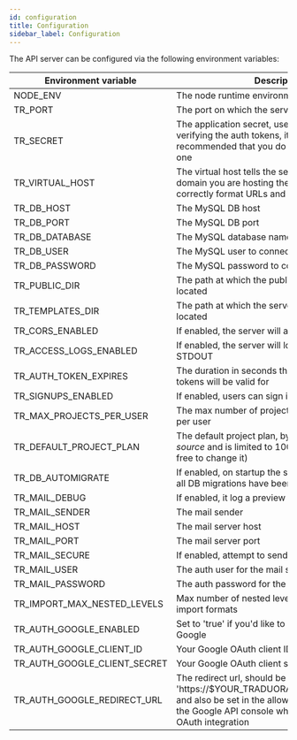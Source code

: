 ```yaml
---
id: configuration
title: Configuration
sidebar_label: Configuration
---
```


The API server can be configured via the following environment variables:

| Environment variable | Description | Default value |
|-----------------|-------------|---------|
| NODE_ENV | The node runtime environment | dev |
| TR_PORT | The port on which the server will listen on | 8080 |
| TR_SECRET | The application secret, used i.e. for signing and verifying the auth tokens, it is **strongly** recommended that you do not use the default one | secret |
| TR_VIRTUAL_HOST | The virtual host tells the server under which domain you are hosting the webapp, used i.e. to correctly format URLs and links in emails | http://localhost:8080 |
| TR_DB_HOST | The MySQL DB host | 127.0.0.1 |
| TR_DB_PORT | The MySQL DB port | 3306 |
| TR_DB_DATABASE | The MySQL database name to connect to | tr_dev |
| TR_DB_USER | The MySQL user to connect with | root |
| TR_DB_PASSWORD | The MySQL password to connect with | (empty) |
| TR_PUBLIC_DIR | The path at which the public server files are located | ./public |
| TR_TEMPLATES_DIR | The path at which the server templates are located | ./templates |
| TR_CORS_ENABLED | If enabled, the server will allow CORS requests | false |
| TR_ACCESS_LOGS_ENABLED | If enabled, the server will log all requests to STDOUT | true |
| TR_AUTH_TOKEN_EXPIRES | The duration in seconds that the issued JWT tokens will be valid for | 86400 |
| TR_SIGNUPS_ENABLED | If enabled, users can sign in for | true |
| TR_MAX_PROJECTS_PER_USER | The max number of projects that can be created per user | 100 |
| TR_DEFAULT_PROJECT_PLAN | The default project plan, by default set to *open-source* and is limited to 100,000 strings (you are free to change it) | open-source |
| TR_DB_AUTOMIGRATE | If enabled, on startup the server will ensure that all DB migrations have been applied | true |
| TR_MAIL_DEBUG | If enabled, it log a preview email link | false |
| TR_MAIL_SENDER | The mail sender | not set |
| TR_MAIL_HOST | The mail server host | not set |
| TR_MAIL_PORT | The mail server port | 587 |
| TR_MAIL_SECURE | If enabled, attempt to send mail securely | false |
| TR_MAIL_USER | The auth user for the mail server | not set |
| TR_MAIL_PASSWORD | The auth password for the mail server | not set |
| TR_IMPORT_MAX_NESTED_LEVELS | Max number of nested levels in terms allowed for import formats | 100 |
| TR_AUTH_GOOGLE_ENABLED | Set to 'true' if you'd like to enable sign-in with Google | not set |
| TR_AUTH_GOOGLE_CLIENT_ID | Your Google OAuth client ID | not set |
| TR_AUTH_GOOGLE_CLIENT_SECRET | Your Google OAuth client secret | not set |
| TR_AUTH_GOOGLE_REDIRECT_URL | The redirect url, should be 'https://$YOUR_TRADUORA_HOST/auth/callback' and also be set in the allowed redirect URI's in the Google API console when you created the OAuth integration | not set |
